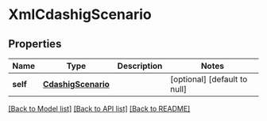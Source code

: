 # XmlCdashigScenario

## Properties
Name | Type | Description | Notes
------------ | ------------- | ------------- | -------------
**self** | [**CdashigScenario**](CdashigScenario.md) |  | [optional] [default to null]

[[Back to Model list]](../README.md#documentation-for-models) [[Back to API list]](../README.md#documentation-for-api-endpoints) [[Back to README]](../README.md)


